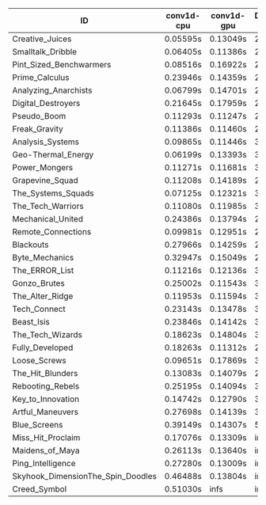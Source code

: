 |ID|conv1d-cpu|conv1d-gpu|DWSPConv2D-gpu|gemm-gpu|avg|
|-|-|-|-|-|-|
|Creative_Juices|0.05595s|0.13049s|2.87535s|1.73625s|1.19951s|
|Smalltalk_Dribble|0.06405s|0.11386s|2.90932s|1.77098s|1.21455s|
|Pint_Sized_Benchwarmers|0.08516s|0.16922s|2.92531s|1.74340s|1.23077s|
|Prime_Calculus|0.23946s|0.14359s|2.80006s|1.76290s|1.23650s|
|Analyzing_Anarchists|0.06799s|0.14701s|2.92089s|1.85234s|1.24706s|
|Digital_Destroyers|0.21645s|0.17959s|2.83889s|1.77519s|1.25253s|
|Pseudo_Boom|0.11293s|0.11247s|2.97443s|1.82873s|1.25714s|
|Freak_Gravity|0.11386s|0.11460s|2.97097s|1.82996s|1.25735s|
|Analysis_Systems|0.09865s|0.11446s|3.08199s|1.74413s|1.25981s|
|Geo-Thermal_Energy|0.06199s|0.13393s|3.04016s|1.81039s|1.26162s|
|Power_Mongers|0.11271s|0.11681s|3.04462s|1.77870s|1.26321s|
|Grapevine_Squad|0.11208s|0.14189s|2.98284s|1.83232s|1.26728s|
|The_Systems_Squads|0.07125s|0.12321s|3.02028s|1.85789s|1.26816s|
|The_Tech_Warriors|0.11080s|0.11985s|3.00106s|1.84386s|1.26889s|
|Mechanical_United|0.24386s|0.13794s|2.92086s|1.84295s|1.28640s|
|Remote_Connections|0.09981s|0.12951s|2.97538s|1.94389s|1.28715s|
|Blackouts|0.27966s|0.14259s|2.84841s|1.90406s|1.29368s|
|Byte_Mechanics|0.32947s|0.15049s|2.89113s|1.82822s|1.29983s|
|The_ERROR_List|0.11216s|0.12136s|3.12371s|1.86086s|1.30452s|
|Gonzo_Brutes|0.25002s|0.11543s|3.06773s|1.85321s|1.32160s|
|The_Alter_Ridge|0.11953s|0.11594s|3.20834s|1.87818s|1.33050s|
|Tech_Connect|0.23143s|0.13478s|3.07876s|1.95942s|1.35110s|
|Beast_Isis|0.23846s|0.14142s|3.03950s|2.01401s|1.35835s|
|The_Tech_Wizards|0.18623s|0.14804s|3.13798s|2.05172s|1.38099s|
|Fully_Developed|0.18263s|0.11312s|2.92266s|2.34361s|1.39050s|
|Loose_Screws|0.09651s|0.17869s|3.22878s|2.10324s|1.40180s|
|The_Hit_Blunders|0.13083s|0.14079s|2.96067s|2.62596s|1.46456s|
|Rebooting_Rebels|0.25195s|0.14094s|3.00780s|2.58839s|1.49727s|
|Key_to_Innovation|0.14742s|0.12790s|3.15796s|2.57702s|1.50257s|
|Artful_Maneuvers|0.27698s|0.14139s|3.86371s|2.62732s|1.72735s|
|Blue_Screens|0.39149s|0.14307s|5.11719s|2.55114s|2.05072s|
|Miss_Hit_Proclaim|0.17076s|0.13309s|infs|infs|infs|
|Maidens_of_Maya|0.26113s|0.13640s|infs|infs|infs|
|Ping_Intelligence|0.27280s|0.13009s|infs|4.41744s|infs|
|Skyhook_DimensionThe_Spin_Doodles|0.46488s|0.13804s|infs|infs|infs|
|Creed_Symbol|0.51030s|infs|infs|4.54015s|infs|
